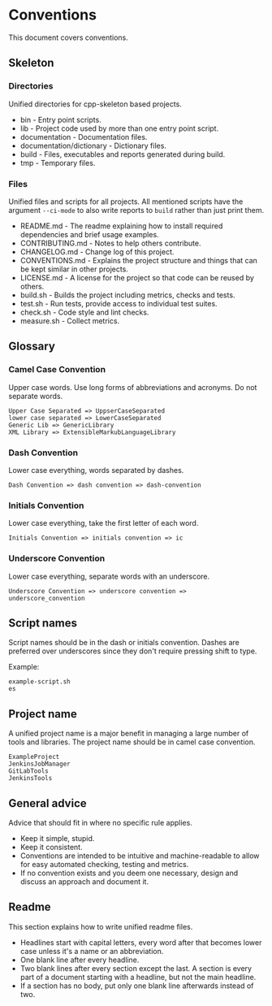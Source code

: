 # Conventions

This document covers conventions.


## Skeleton

### Directories

Unified directories for cpp-skeleton based projects.

* bin - Entry point scripts.
* lib - Project code used by more than one entry point script.
* documentation - Documentation files.
* documentation/dictionary - Dictionary files.
* build - Files, executables and reports generated during build.
* tmp - Temporary files.


### Files

Unified files and scripts for all projects. All mentioned scripts have the argument `--ci-mode` to also write reports to `build` rather than just print them.

* README.md - The readme explaining how to install required dependencies and brief usage examples.
* CONTRIBUTING.md - Notes to help others contribute.
* CHANGELOG.md - Change log of this project.
* CONVENTIONS.md - Explains the project structure and things that can be kept similar in other projects.
* LICENSE.md - A license for the project so that code can be reused by others.
* build.sh - Builds the project including metrics, checks and tests.
* test.sh - Run tests, provide access to individual test suites.
* check.sh - Code style and lint checks.
* measure.sh - Collect metrics.


## Glossary

### Camel Case Convention

Upper case words.
Use long forms of abbreviations and acronyms.
Do not separate words.

```
Upper Case Separated => UppserCaseSeparated
lower case separated => LowerCaseSeparated
Generic Lib => GenericLibrary
XML Library => ExtensibleMarkubLanguageLibrary
```


### Dash Convention

Lower case everything, words separated by dashes.

```
Dash Convention => dash convention => dash-convention
```


### Initials Convention

Lower case everything, take the first letter of each word.

```
Initials Convention => initials convention => ic
```


### Underscore Convention

Lower case everything, separate words with an underscore.

```
Underscore Convention => underscore convention => underscore_convention
```


## Script names

Script names should be in the dash or initials convention.
Dashes are preferred over underscores since they don't require pressing shift to type.

Example:

```
example-script.sh
es
```


## Project name

A unified project name is a major benefit in managing a large number of tools and libraries.
The project name should be in camel case convention.

```
ExampleProject
JenkinsJobManager
GitLabTools
JenkinsTools
```


## General advice

Advice that should fit in where no specific rule applies.

* Keep it simple, stupid.
* Keep it consistent.
* Conventions are intended to be intuitive and machine-readable to allow for easy automated checking, testing and metrics.
* If no convention exists and you deem one necessary, design and discuss an approach and document it.


## Readme

This section explains how to write unified readme files.

* Headlines start with capital letters, every word after that becomes lower case unless it's a name or an abbreviation.
* One blank line after every headline.
* Two blank lines after every section except the last. A section is every part of a document starting with a headline, but not the main headline.
* If a section has no body, put only one blank line afterwards instead of two.
